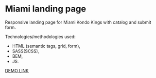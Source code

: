 # Miami landing page

Responsive landing page for Miami Kondo Kings with catalog and submit form.

Technologies/methodologies used:
- HTML (semantic tags, grid, form),
- SASS(SCSS),
- BEM,
- JS.

[DEMO LINK](https://KrisMakarovska.github.io/miami-landing/)
